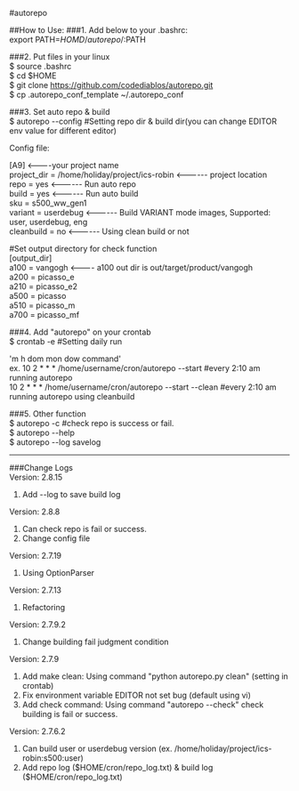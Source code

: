 #autorepo

##How to Use:
###1.  Add below to your .bashrc:  
export PATH=$HOMD/autorepo/:$PATH  

###2. Put files in your linux  
$ source .bashrc  
$ cd $HOME  
$ git clone https://github.com/codediablos/autorepo.git  
$ cp .autorepo_conf_template ~/.autorepo_conf  

###3. Set auto repo & build  
$ autorepo --config    #Setting repo dir & build dir(you can change EDITOR env value for different editor) 

Config file:  

[A9]                    <----your project name  
project_dir = /home/holiday/project/ics-robin          <------ project location  
repo = yes                            <------ Run auto repo  
build = yes                            <------ Run auto build  
sku = s500_ww_gen1  
variant = userdebug              <------ Build VARIANT mode images, Supported: user, userdebug, eng  
cleanbuild = no                     <------ Using clean build or not  

 #Set output directory for check function  
[output_dir]  
a100 = vangogh                  <---- a100 out dir is out/target/product/vangogh  
a200 = picasso_e  
a210 = picasso_e2  
a500 = picasso  
a510 = picasso_m  
a700 = picasso_mf  

###4. Add "autorepo" on your crontab  
$ crontab -e                         #Setting daily run  
  
'm h  dom mon dow   command'  
ex. 10 2  *   *   *     /home/username/cron/autorepo --start  #every 2:10 am running autorepo  
     10 2  *   *   *     /home/username/cron/autorepo --start --clean #every 2:10 am running autorepo using cleanbuild  

###5. Other function  
$ autorepo -c  #check repo is success or fail.  
$ autorepo --help  
$ autorepo --log savelog  

-----------------------------------------------------

###Change Logs  
Version: 2.8.15  
1. Add --log to save build log  

Version: 2.8.8  
1. Can check repo is fail or success.  
2. Change  config file  

Version: 2.7.19  
1. Using OptionParser  

Version: 2.7.13  
1. Refactoring  

Version: 2.7.9.2  
1. Change building fail judgment condition  

Version: 2.7.9  
1. Add make clean: Using command "python autorepo.py clean" (setting in crontab)  
2. Fix environment variable EDITOR not set bug (default using vi)  
3. Add check command: Using command "autorepo --check"  check building is fail or success.  

Version: 2.7.6.2  
1. Can build user or userdebug version (ex. /home/holiday/project/ics-robin:s500:user)  
2. Add repo log ($HOME/cron/repo_log.txt) & build log ($HOME/cron/repo_log.txt)  
